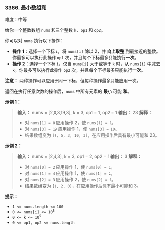 ### [3366\. 最小数组和](https://leetcode.cn/problems/minimum-array-sum/)

难度：中等

给你一个整数数组 `nums` 和三个整数 `k`、`op1` 和 `op2`。

你可以对 `nums` 执行以下操作：

- **操作 1**：选择一个下标 `i`，将 `nums[i]` 除以 2，并 **向上取整** 到最接近的整数。你最多可以执行此操作 `op1` 次，并且每个下标最多只能执行**一次**。
- **操作 2**：选择一个下标 `i`，仅当 `nums[i]` 大于或等于 `k` 时，从 `nums[i]` 中减去 `k`。你最多可以执行此操作 `op2` 次，并且每个下标最多只能执行**一次**。

**注意：** 两种操作可以应用于同一下标，但每种操作最多只能应用一次。

返回在执行任意次数的操作后，`nums` 中所有元素的 **最小** 可能 **和**。

**示例 1：**

> **输入：** nums = [2,8,3,19,3], k = 3, op1 = 1, op2 = 1
> **输出：** 23
> **解释：**
>
> - 对 `nums[1] = 8` 应用操作 2，使 `nums[1] = 5`。
> - 对 `nums[3] = 19` 应用操作 1，使 `nums[3] = 10`。
> - 结果数组变为 `[2, 5, 3, 10, 3]`，在应用操作后具有最小可能和 23。

**示例 2：**

> **输入：** nums = [2,4,3], k = 3, op1 = 2, op2 = 1
> **输出：** 3
> **解释：**
>
> - 对 `nums[0] = 2` 应用操作 1，使 `nums[0] = 1`。
> - 对 `nums[1] = 4` 应用操作 1，使 `nums[1] = 2`。
> - 对 `nums[2] = 3` 应用操作 2，使 `nums[2] = 0`。
> - 结果数组变为 `[1, 2, 0]`，在应用操作后具有最小可能和 3。

**提示：**

- `1 <= nums.length <= 100`
- <code>0 <= nums[i] <= 10<sup>5</sup></code>
- <code>0 <= k <= 10<sup>5</sup></code>
- `0 <= op1, op2 <= nums.length`
